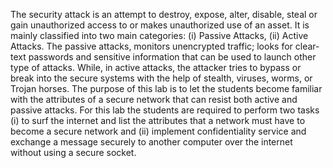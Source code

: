 The security attack is an attempt to destroy, expose, alter, disable, steal or gain unauthorized access to or makes unauthorized use of an asset. It is mainly classified into two main categories: (i) Passive Attacks, (ii) Active Attacks. The passive attacks, monitors unencrypted traffic; looks for clear-text passwords and sensitive information that can be used to launch other type of attacks. While, in active attacks, the attacker tries to bypass or break into the secure systems with the help of stealth, viruses, worms, or Trojan horses.
The purpose of this lab is to let the students become familiar with the attributes of a secure network that can resist both active and passive attacks. For this lab the students are required to perform two tasks (i) to surf the internet and list the attributes that a network must have to become a secure network and (ii) implement confidentiality service and exchange a message securely to another computer over the internet without using a secure socket.
